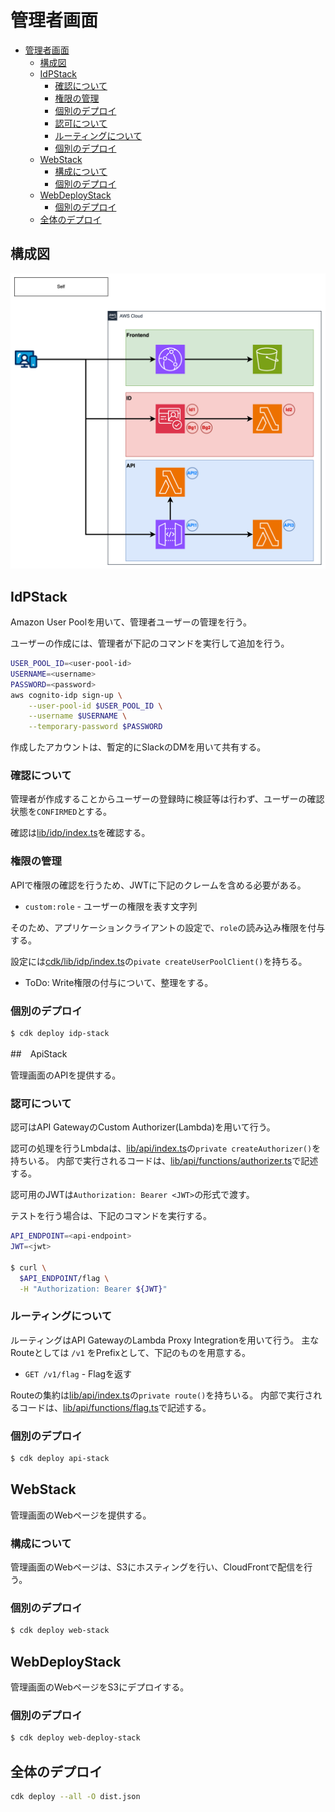 # 管理者画面

- [管理者画面](#管理者画面)
  - [構成図](#構成図)
  - [IdPStack](#idpstack)
    - [確認について](#確認について)
    - [権限の管理](#権限の管理)
    - [個別のデプロイ](#個別のデプロイ)
    - [認可について](#認可について)
    - [ルーティングについて](#ルーティングについて)
    - [個別のデプロイ](#個別のデプロイ-1)
  - [WebStack](#webstack)
    - [構成について](#構成について)
    - [個別のデプロイ](#個別のデプロイ-2)
  - [WebDeployStack](#webdeploystack)
    - [個別のデプロイ](#個別のデプロイ-3)
  - [全体のデプロイ](#全体のデプロイ)

## 構成図

![Alt text](assets/image.png)

## IdPStack

Amazon User Poolを用いて、管理者ユーザーの管理を行う。

ユーザーの作成には、管理者が下記のコマンドを実行して追加を行う。

```bash
USER_POOL_ID=<user-pool-id>
USERNAME=<username>
PASSWORD=<password>
aws cognito-idp sign-up \
    --user-pool-id $USER_POOL_ID \
    --username $USERNAME \
    --temporary-password $PASSWORD
```

作成したアカウントは、暫定的にSlackのDMを用いて共有する。

### 確認について

管理者が作成することからユーザーの登録時に検証等は行わず、ユーザーの確認状態を`CONFIRMED`とする。

確認は[lib/idp/index.ts](./lib/idp/functions/preSignUp.ts)を確認する。

### 権限の管理

APIで権限の確認を行うため、JWTに下記のクレームを含める必要がある。

- `custom:role` - ユーザーの権限を表す文字列

そのため、アプリケーションクライアントの設定で、`role`の読み込み権限を付与する。

設定には[cdk/lib/idp/index.ts](./lib/idp/index.ts)の`pivate createUserPoolClient()`を持ちる。

- ToDo: Write権限の付与について、整理をする。

### 個別のデプロイ

```bash
$ cdk deploy idp-stack
```

##　ApiStack

管理画面のAPIを提供する。

### 認可について

認可はAPI GatewayのCustom Authorizer(Lambda)を用いて行う。

認可の処理を行うLmbdaは、[lib/api/index.ts](./lib/api/index.ts)の`private createAuthorizer()`を持ちいる。
内部で実行されるコードは、[lib/api/functions/authorizer.ts](./lib/api/functions/authorizer.ts)で記述する。

認可用のJWTは`Authorization: Bearer <JWT>`の形式で渡す。

テストを行う場合は、下記のコマンドを実行する。

```bash
API_ENDPOINT=<api-endpoint>
JWT=<jwt>

$ curl \
  $API_ENDPOINT/flag \
  -H "Authorization: Bearer ${JWT}"
```

### ルーティングについて

ルーティングはAPI GatewayのLambda Proxy Integrationを用いて行う。
主なRouteとしては `/v1` をPrefixとして、下記のものを用意する。

- `GET /v1/flag` - Flagを返す

Routeの集約は[lib/api/index.ts](./lib/api/index.ts)の`private route()`を持ちいる。
内部で実行されるコードは、[lib/api/functions/flag.ts](./lib/api/functions/flag.ts)で記述する。

### 個別のデプロイ

```bash
$ cdk deploy api-stack
```

## WebStack

管理画面のWebページを提供する。

### 構成について

管理画面のWebページは、S3にホスティングを行い、CloudFrontで配信を行う。

### 個別のデプロイ

```bash
$ cdk deploy web-stack
```

## WebDeployStack

管理画面のWebページをS3にデプロイする。

### 個別のデプロイ

```bash
$ cdk deploy web-deploy-stack
```

## 全体のデプロイ

```bash
cdk deploy --all -O dist.json
```
